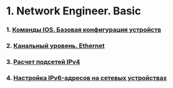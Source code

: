 # 1. Network Engineer. Basic

### 1. [Команды IOS. Базовая конфигурация устройств](./ЛР%201/)
### 2. [Канальный уровень. Ethernet ](./ЛР%202/)
### 3. [Расчет подсетей IPv4](./ЛР%203/)
### 4. [Настройка IPv6-адресов на сетевых устройствах](./ЛР%204/)
